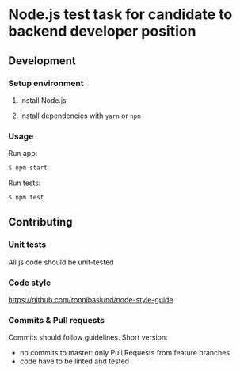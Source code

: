 # Node.js test task for candidate to backend developer position
## Development

### Setup environment
1. Install Node.js 

2. Install dependencies with `yarn` or `npm`

### Usage

Run app: 
```bash
$ npm start
```

Run tests:
```bash
$ npm test
```


## Contributing

### Unit tests

All js code should be unit-tested


### Code style

https://github.com/ronnibaslund/node-style-guide


### Commits & Pull requests

Commits should follow guidelines. Short version:

* no commits to master: only Pull Requests from feature branches
* code have to be linted and tested
